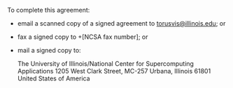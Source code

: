 
To complete this agreement:

 - email a scanned copy of a signed agreement to torusvis@illinois.edu; or

 - fax a signed copy to +[NCSA fax number]; or

 - mail a signed copy to:

    The University of Illinois/National Center for Supercomputing Applications
    1205 West Clark Street, MC-257
    Urbana, Illinois 61801
    United States of America

